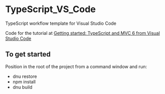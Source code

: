 # TypeScript_VS_Code
TypeScript workflow template for Visual Studio Code

Code for the tutorial at [Getting started: TypeScript and MVC 6 from Visual Studio Code](http://mobilemancer.com/2015/08/31/getting-started-typescript-and-mvc-6-from-visual-studio-code/)

## To get started
Position in the root of the project from a command window and run:
* dnu restore
* npm install
* dnu build
